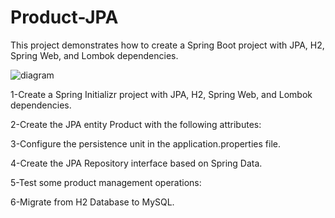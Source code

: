 # Product-JPA
This project demonstrates how to create a Spring Boot project with JPA, H2, Spring Web, and Lombok dependencies.






![diagram](https://github.com/koalafarmer/Dependency-Injection/assets/165585738/35cd4cd6-50c7-4236-9107-153fed99557e)



















1-Create a Spring Initializr project with JPA, H2, Spring Web, and Lombok dependencies.

2-Create the JPA entity Product with the following attributes:
     
3-Configure the persistence unit in the application.properties file.

4-Create the JPA Repository interface based on Spring Data.

5-Test some product management operations:
     
6-Migrate from H2 Database to MySQL.
